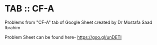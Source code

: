 # TAB :: CF-A
Problems from "CF-A" tab of Google Sheet created by Dr Mostafa Saad Ibrahim

Problem Sheet can be found here- https://goo.gl/unDETI
